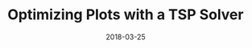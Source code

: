 ---
title: Optimizing Plots with a TSP Solver
xurl: https://nb.paulbutler.org/optimizing-plots/
date: 2018-03-25
---